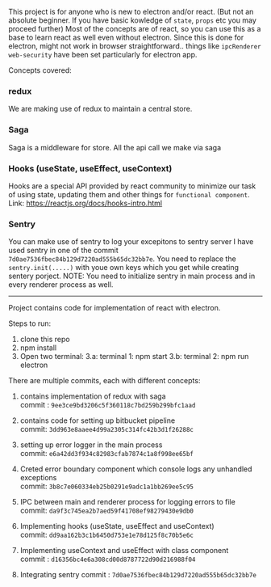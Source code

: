 This project is for anyone who is new to electron and/or react. (But not an absolute beginner. If you have basic kowledge of `state`, `props` etc you may proceed further)
Most of the concepts are of react, so you can use this as a base to learn react as well even without electron.
Since this is done for electron, might not work in browser straightforward.. things like `ipcRenderer` `web-security` have been set particularly for 
electron app.

Concepts covered: 

### redux
We are making use of redux to maintain a central store. 

### Saga
Saga is a middleware for store. All the api call we make via saga

### Hooks (useState, useEffect, useContext)
Hooks are a special API provided by react community to minimize our task of using state, updating them and other things for  `functional component`. 
Link: https://reactjs.org/docs/hooks-intro.html

### Sentry
You can make use of sentry to log your excepitons to sentry server
I have used sentry in one of the commit `7d0ae7536fbec84b129d7220ad555b65dc32bb7e`.
You need to replace the `sentry.init(.....)` with youe own keys which you get while creating sentery porject.
NOTE: You need to initialize sentry in main process and in every renderer process as well.

----


Project contains code for implementation of react with electron. 

Steps to run:

1. clone this repo
2. npm install
3. Open two terminal:
    3.a: terminal 1: npm start
    3.b: terminal 2: npm run electron

There are multiple commits, each with different concepts:

1. contains implementation of redux with saga  
   commit : `9ee3ce9bd3206c5f360118c7bd259b299bfc1aad`


2. contains code for setting up bitbucket pipeline  
    commit: `3dd963e8aaee4d99a2305c314fc42b3d1f26288c`

3. setting up error logger in the main process  
    commit: `e6a42dd3f934c82983cfab7874c1a8f998ee65bf`


4. Creted error boundary component which console logs any unhandled exceptions  
    commit: `3b8c7e060334eb25b0291e9adc1a1bb269ee5c95`


5. IPC between main and renderer process for logging errors to file  
    commit: `da9f3c745ea2b7aed59f41708ef98279430e9db0`


6. Implementing hooks (useState, useEffect and useContext)  
    commit: `dd9aa162b3c1b6450d753e1e78d125f8c70b5e6c`


7. Implementing useContext and useEffect with class component  
    commit : `d16356bc4e6a308cd00d8787722d90d216988f04`

8. Integrating sentry
    commit : `7d0ae7536fbec84b129d7220ad555b65dc32bb7e`
